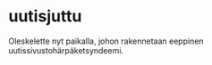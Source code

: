 uutisjuttu
==========
Oleskelette nyt paikalla, johon rakennetaan eeppinen uutissivustohärpäketsyndeemi.
